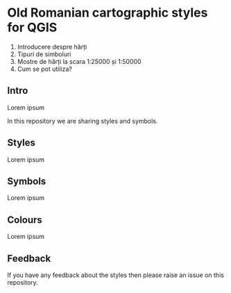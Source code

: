 # Old Romanian cartographic styles for QGIS


1. Introducere despre hărți
2. Tipuri de simboluri
3. Mostre de hărți la scara 1:25000 și 1:50000
4. Cum se pot utiliza?

## Intro

Lorem ipsum

In this repository we are sharing styles and symbols.

## Styles

Lorem ipsum

## Symbols

Lorem ipsum

## Colours

Lorem ipsum

## Feedback

If you have any feedback about the styles then please raise an issue on this repository.
